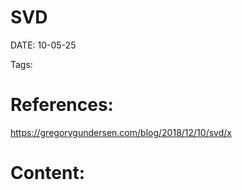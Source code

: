 	
# SVD


DATE:  10-05-25


Tags:

# References:

https://gregorygundersen.com/blog/2018/12/10/svd/x


# Content:





